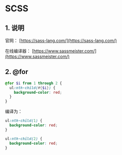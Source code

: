 # SCSS

## 1. 说明

官网： [https://sass-lang.com/](https://sass-lang.com/)

在线编译器： [https://www.sassmeister.com/](https://www.sassmeister.com/)

## 2. @for

```scss
@for $i from 1 through 2 {
  ul:nth-child(#{$i}) {
    background-color: red;
  }
}
```

编译为：

```css
ul:nth-child(1) {
  background-color: red;
}

ul:nth-child(2) {
  background-color: red;
}
```